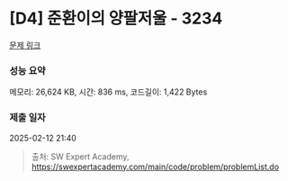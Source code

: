 # [D4] 준환이의 양팔저울 - 3234 

[문제 링크](https://swexpertacademy.com/main/code/problem/problemDetail.do?contestProbId=AWAe7XSKfUUDFAUw) 

### 성능 요약

메모리: 26,624 KB, 시간: 836 ms, 코드길이: 1,422 Bytes

### 제출 일자

2025-02-12 21:40



> 출처: SW Expert Academy, https://swexpertacademy.com/main/code/problem/problemList.do